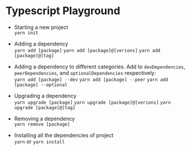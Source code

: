 # Typescript Playground

- Starting a new project<br>
`yarn init`

- Adding a dependency<br>
`yarn add [package]`
`yarn add [package]@[verions]`
`yarn add [package]@[tag]`

- Adding a dependency to different categories. Add to `devDependencies`, `peerDependencies`, and `optionalDependencies` respectively:<br>
`yarn add [package] --dev`
`yarn add [package] --peer`
`yarn add [package] --optional`

- Upgrading a dependency<br>
`yarn upgrade [package]`
`yarn upgrade [package]@[verions]`
`yarn upgrade [package]@[tag]`

- Removing a dependency<br>
`yarn remove [package]`

- Installing all the dependencies of project<br>
`yarn` or `yarn install`


